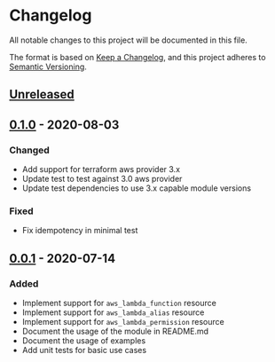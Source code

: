 # Changelog
All notable changes to this project will be documented in this file.

The format is based on [Keep a Changelog](https://keepachangelog.com/en/1.0.0/),
and this project adheres to [Semantic Versioning](https://semver.org/spec/v2.0.0.html).

## [Unreleased]

## [0.1.0] - 2020-08-03
### Changed
- Add support for terraform aws provider 3.x
- Update test to test against 3.0 aws provider
- Update test dependencies to use 3.x capable module versions

### Fixed
- Fix idempotency in minimal test

## [0.0.1] - 2020-07-14
### Added
- Implement support for `aws_lambda_function` resource
- Implement support for `aws_lambda_alias` resource
- Implement support for `aws_lambda_permission` resource
- Document the usage of the module in README.md
- Document the usage of examples
- Add unit tests for basic use cases

<!-- markdown-link-check-disable -->
[Unreleased]: https://github.com/mineiros-io/terraform-aws-lambda-function/compare/v0.1.0...HEAD
[0.1.0]: https://github.com/mineiros-io/terraform-aws-lambda-function/compare/v0.0.1...v0.1.0
<!-- markdown-link-check-disabled -->
[0.0.1]: https://github.com/mineiros-io/terraform-aws-lambda-function/releases/tag/v0.0.1
